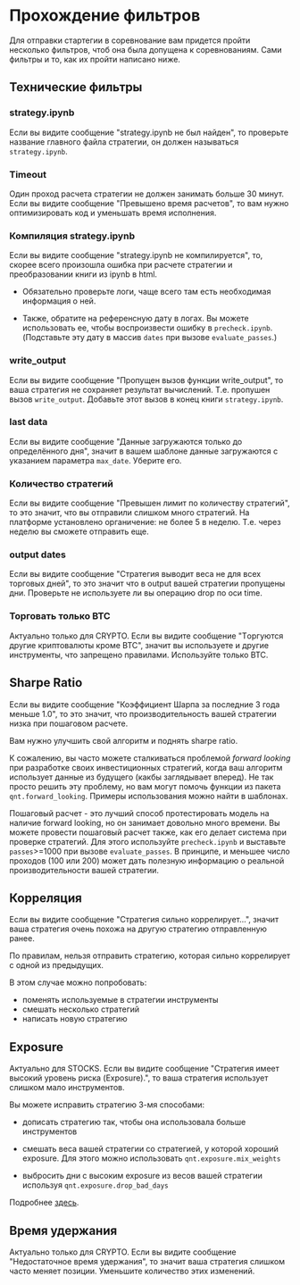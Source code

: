 # Прохождение фильтров

Для отправки стартегии в соревнование вам придется пройти несколько фильтров, 
чтоб она была допущена к соревнованиям. Сами фильтры и то, как их пройти написано ниже.

## Технические фильтры

### strategy.ipynb
Если вы видите сообщение "strategy.ipynb не был найден", то проверьте название главного файла стратегии, 
он должен называться `strategy.ipynb`.

### Timeout
Один проход расчета стратегии не должен занимать больше 30 минут.
Если вы видите сообщение "Превышено время расчетов", то вам нужно оптимизировать код и уменьшать время исполнения.

### Компиляция strategy.ipynb
Если вы видите сообщение "strategy.ipynb не компилируется", то, скорее всего произошла ошибка 
при расчете стратегии и преобразовании книги из ipynb в html. 

- Обязательно проверьте логи, чаще всего там есть необходимая информация о ней.

- Также, обратите на референсную дату в логах. Вы можете использовать ее, чтобы воспроизвести ошибку в `precheck.ipynb`.
(Подставьте эту дату в массив `dates` при вызове `evaluate_passes`.)

### write_output
Если вы видите сообщение "Пропущен вызов функции write_output", 
то ваша стратегия не сохраняет результат вычислений.
Т.е. пропушен вызов `write_output`. Добавьте этот вызов в конец книги `strategy.ipynb`.

### last data
Если вы видите сообщение "Данные загружаются только до определённого дня", 
значит в вашем шаблоне данные загружаются с указанием параметра `max_date`. 
Уберите его.

### Количество стратегий
Если вы видите сообщение "Превышен лимит по количеству стратегий", то это значит,
что вы отправили слишком много стратегий. 
На платформе установлено органичение: не более 5 в неделю.
Т.е. через неделю вы сможете отправить еще. 

### output dates
Если вы видите сообщение "Стратегия выводит веса не для всех торговых дней",
то это значит что в output вашей стратегии пропущены дни. 
Проверьте не используете ли вы операцию drop по оси time. 

### Торговать только BTC
Актуально только для CRYPTO. Если вы видите сообщение 
"Tоргуются другие криптовалюты кроме BTC", значит вы используете и другие
инструменты, что запрещено правилами. Используйте только BTC.

## Sharpe Ratio
Если вы видите сообщение "Коэффициент Шарпа за последние 3 года меньше 1.0",
то это значит, что производительность вашей стратегии низка при пошаговом расчете.

Вам нужно улучшить свой алгоритм и поднять sharpe ratio.

К сожалению, вы часто можете сталкиваться проблемой *forward looking* при разработке 
своих инвестиционных стратегий, когда ваш алгоритм использует данные из будущего 
(какбы заглядывает вперед). Не так просто решить эту проблему, но вам могут помочь 
функции из пакета `qnt.forward_looking`. Примеры использования можно найти в шаблонах.

Пошаговый расчет - это лучший способ протестировать модель на наличие forward looking,
но он занимает довольно много времени. Вы можете провести пошаговый расчет также, 
как его делает система при проверке стратегий. Для этого используйте `precheck.ipynb` и 
выставьте `passes`>=1000 при вызове `evaluate_passes`. В принципе, и меньшее число проходов
(100 или 200) может дать полезную информацию о реальной производительности вашей стратегии.

## Корреляция

Если вы видите сообщение "Стратегия сильно коррелирует...", значит ваша стратегия очень похожа
на другую стратегию отправленную ранее.

По правилам, нельзя отправить стратегию, которая сильно коррелирует с одной из предыдущих.

В этом случае можно попробовать:

- поменять используемые в стратегии инструменты
- смешать несколько стратегий
- написать новую стратегию 

## Exposure
Актуально для STOCKS. Если вы видите сообщение
 "Стратегия имеет высокий уровень риска (Exposure).",
 то ваша стратегия использует слишком мало инструментов.
 
Вы можете исправить стратегию 3-мя способами:

- дописать стратегию так, чтобы она использовала больше инструментов

- смешать веса вашей стратегии со стратегией, у которой хороший exposure.
Для этого можно использовать `qnt.exposure.mix_weights`

- выбросить дни с высоким exposure из весов вашей стратегии используя 
`qnt.exposure.drop_bad_days`

Подробнее [здесь](../reference/exposure.md).

## Время удержания
Актуально только для CRYPTO. Если вы видите сообщение "Hедостаточное время удержания", 
то значит ваша стратегия слишком часто меняет позиции. Уменьшите количество этих изменений.

